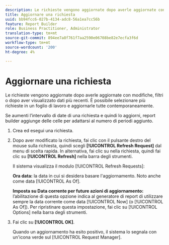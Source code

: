 ```yaml
---
description: Le richieste vengono aggiornate dopo averle aggiornate con modifiche, filtri o dopo aver visualizzato dati più recenti. È possibile selezionare più richieste in un foglio di lavoro e aggiornarle tutte contemporaneamente.
title: Aggiornare una richiesta
uuid: bb94fcc6-027b-4134-adc8-56a1ea7cc56b
feature: Report Builder
role: Business Practitioner, Administrator
translation-type: tm+mt
source-git-commit: 894ee7a8f761f7aa2590e06708be82e7ecfa3f6d
workflow-type: tm+mt
source-wordcount: '200'
ht-degree: 4%

---
```



# Aggiornare una richiesta

Le richieste vengono aggiornate dopo averle aggiornate con modifiche, filtri o dopo aver visualizzato dati più recenti. È possibile selezionare più richieste in un foglio di lavoro e aggiornarle tutte contemporaneamente.

Se aumenti l’intervallo di date di una richiesta e quindi lo aggiorni, report builder aggiunge delle celle per adattarsi al numero di periodi aggiunto.

1. Crea ed esegui una richiesta.
1. Dopo aver modificato la richiesta, fai clic con il pulsante destro del mouse sulla richiesta, quindi scegli **[!UICONTROL Refresh Request]** dal menu di scelta rapida. In alternativa, fai clic su nella richiesta, quindi fai clic su **[!UICONTROL Refresh]** nella barra degli strumenti.

   Il sistema visualizza il modulo [!UICONTROL Refresh Requests]:

   **Ora data:** la data in cui si desidera basare l&#39;aggiornamento. Noto anche come data [!UICONTROL As Of].

   **Imposta su Data corrente per future azioni di aggiornamento:** l’abilitazione di questa opzione indica al generatore di report di utilizzare sempre la data corrente come data  [!UICONTROL Now] (o  [!UICONTROL As Of]). Per ripristinare questa impostazione, fai clic su [!UICONTROL Options] nella barra degli strumenti.
1. Fai clic su **[!UICONTROL OK]**.

   Quando un aggiornamento ha esito positivo, il sistema lo segnala con un&#39;icona verde sul [!UICONTROL Request Manager].
